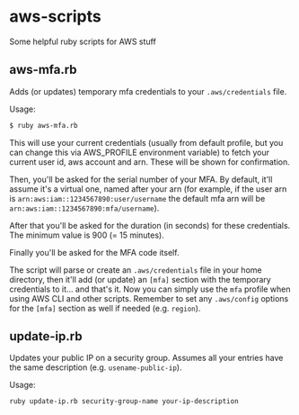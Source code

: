 # aws-scripts
Some helpful ruby scripts for AWS stuff

## aws-mfa.rb

Adds (or updates) temporary mfa credentials to your `.aws/credentials` file.

Usage:

```sh
$ ruby aws-mfa.rb
```

This will use your current credentials (usually from default profile, but you can change
this via AWS_PROFILE environment variable) to fetch your current user id, aws account and
arn. These will be shown for confirmation.

Then, you'll be asked for the serial number of your MFA. By default, it'll assume it's a
virtual one, named after your arn (for example, if the user arn is
`arn:aws:iam::1234567890:user/username` the default mfa arn will be
`arn:aws:iam::1234567890:mfa/username`).

After that you'll be asked for the duration (in seconds) for these credentials. The minimum
value is 900 (= 15 minutes).

Finally you'll be asked for the MFA code itself.

The script will parse or create an `.aws/credentials` file in your home directory, then it'll add
(or update) an `[mfa]` section with the temporary credentials to it... and that's it. Now you can
simply use the `mfa` profile when using AWS CLI and other scripts. Remember to set any `.aws/config`
options for the `[mfa]` section as well if needed (e.g. `region`).

## update-ip.rb

Updates your public IP on a security group. Assumes all your entries have the same description (e.g. `usename-public-ip`).

Usage:

```sh
ruby update-ip.rb security-group-name your-ip-description
```
